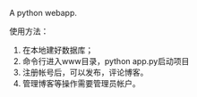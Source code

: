 A python webapp.

使用方法：
1. 在本地建好数据库；
2. 命令行进入www目录，python app.py启动项目
3. 注册帐号后，可以发布，评论博客。
4. 管理博客等操作需要管理员帐户。